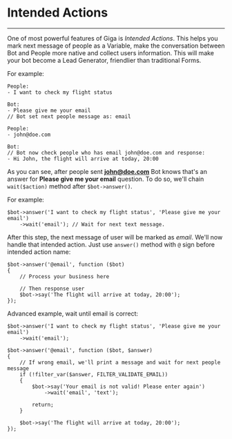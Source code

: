 # Intended Actions
---
One of most powerful features of Giga is *Intended Actions*. This helps you mark next message of people as a Variable, make the conversation between Bot and People more native and collect users information. This will make your bot become a Lead Generator, friendlier than traditional Forms.

For example:

```
People:
- I want to check my flight status

Bot:
- Please give me your email
// Bot set next people message as: email

People:
- john@doe.com

Bot:
// Bot now check people who has email john@doe.com and response:
- Hi John, the flight will arrive at today, 20:00
```

As you can see, after people sent **john@doe.com** Bot knows that's an answer for **Please give me your email** question. To do so, we'll chain `wait($action)` method after `$bot->answer()`.

For example:

```
$bot->answer('I want to check my flight status', 'Please give me your email')
	->wait('email'); // Wait for next text message.
```

After this step, the next message of user will be marked as *email*. We'll now handle that intended action. Just use `answer()` method with `@` sign before intended action name:

```
$bot->answer('@email', function ($bot) 
{
	// Process your business here
	
	// Then response user
	$bot->say('The flight will arrive at today, 20:00');
});
```

Advanced example, wait until email is correct:

```
$bot->answer('I want to check my flight status', 'Please give me your email')
	->wait('email');

$bot->answer('@email', function ($bot, $answer)
{
	// If wrong email, we'll print a message and wait for next people message
	if (!filter_var($answer, FILTER_VALIDATE_EMAIL))
	{
		$bot->say('Your email is not valid! Please enter again')
			->wait('email', 'text');

		return;
	}

	$bot->say('The flight will arrive at today, 20:00');
});
```